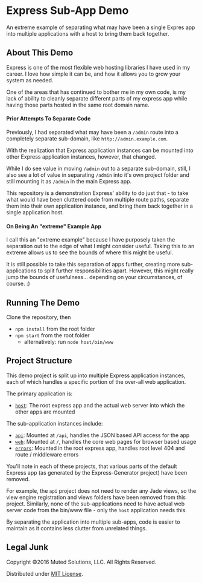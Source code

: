 # Express Sub-App Demo

An extreme example of separating what may have been a single Expres app
into multiple applications with a host to bring them back together.

## About This Demo

Express is one of the most flexible web hosting libraries I have used in
my career. I love how simple it can be, and how it allows you to grow your
system as needed. 

One of the areas that has continued to bother me in my own code, is my
lack of ability to cleanly separate different parts of my express app while
having those parts hosted in the same root domain name. 

#### Prior Attempts To Separate Code

Previously, I had separated what may have been a `/admin` route into a 
completely separate sub-domain, like `http://admin.example.com`. 

With the realization that Express application instances can be mounted into
other Express application instances, however, that changed. 

While I do see value in moving `/admin` out to a separate sub-domain, still,
I also see a lot of value in separating `/admin` into it's own project folder
and still mounting it as `/admin` in the main Express app.

This repository is a demonstration Express' ability to do just that - to take
what would have been cluttered code from multiple route paths, separate them
into their own application instance, and bring them back together in a single
application host. 

#### On Being An "extreme" Example App

I call this an "extreme example" because I have purposely taken the separation
out to the edge of what I might consider useful. Taking this to an extreme allows
us to see the bounds of where this might be useful. 

It is still possible to take this separation of apps further, creating more
sub-applications to split further responsibilities apart. However, this might
really jump the bounds of usefulness... depending on your circumstances, of
course. :)

## Running The Demo

Clone the repository, then 

* `npm install` from the root folder
* `npm start` from the root folder
  * alternatively: run `node host/bin/www` 

## Project Structure

This demo project is split up into multiple Express application instances,
each of which handles a specific portion of the over-all web application.

The primary application is:

* [`host`](/host): The root express app and the actual web server into which the other apps are mounted

The sub-application instances include:

* [`api`](/api): Mounted at `/api`, handles the JSON based API access for the app
* [`web`](/web): Mounted at `/`, handles the core web pages for browser based usage
* [`errors`](/errors): Mounted in the root express app, handles root level 404 and route / middleware errors

You'll note in each of these projects, that various parts of the default
Express app (as generated by the Express-Generator project) have been removed.

For example, the `api` project does not need to render any Jade views, so the
view engine registration and views folders have been removed from this project.
Similarly, none of the sub-applications need to have actual web server code
from the bin/www file - only the `host` application needs this. 

By separating the application into multiple sub-apps, code is easier to
maintain as it contains less clutter from unrelated things. 

## Legal Junk

Copyright &copy;2016 Muted Solutions, LLC. All Rights Reserved.

Distributed under [MIT License](http://mutedsolutions.mit-license.org).
